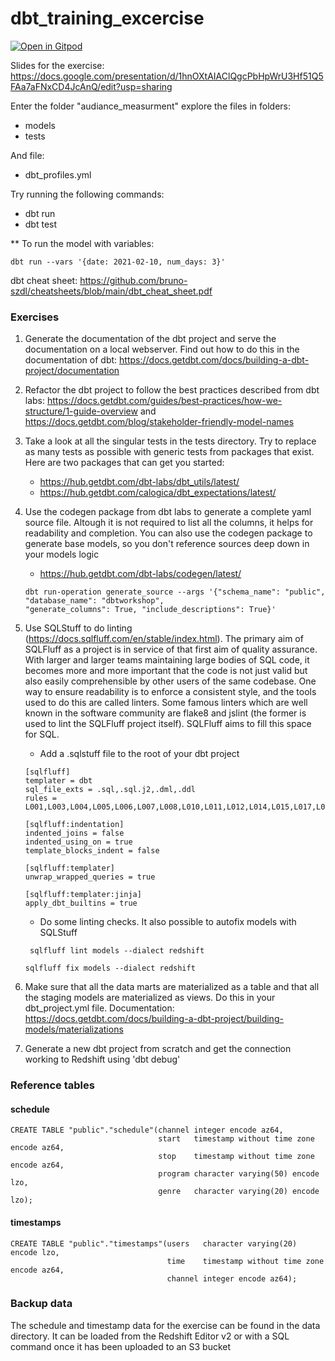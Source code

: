 # dbt_training_excercise
[![Open in
Gitpod](https://gitpod.io/button/open-in-gitpod.svg)](https://gitpod.io/#https://github.com/jelledv/dbt_training_excercise.git)

Slides for the exercise: https://docs.google.com/presentation/d/1hnOXtAIAClQgcPbHpWrU3Hf51Q5FAa7aFNxCD4JcAnQ/edit?usp=sharing

Enter the folder "audiance_measurment" explore the files in folders:

- models
- tests

And file:
- dbt_profiles.yml

Try running the following commands:

- dbt run
- dbt test

** To run the model with variables:

``dbt run --vars '{date: 2021-02-10, num_days: 3}'``

dbt cheat sheet: https://github.com/bruno-szdl/cheatsheets/blob/main/dbt_cheat_sheet.pdf

### Exercises

1) Generate the documentation of the dbt project and serve the documentation on a local webserver. Find out how to do this in the documentation of dbt: https://docs.getdbt.com/docs/building-a-dbt-project/documentation

2) Refactor the dbt project to follow the best practices described from dbt labs: https://docs.getdbt.com/guides/best-practices/how-we-structure/1-guide-overview and https://docs.getdbt.com/blog/stakeholder-friendly-model-names

3) Take a look at all the singular tests in the tests directory. Try to replace as many tests as possible with generic tests from packages that exist. Here are two packages that can get you started: 
   - https://hub.getdbt.com/dbt-labs/dbt_utils/latest/
   - https://hub.getdbt.com/calogica/dbt_expectations/latest/

4) Use the codegen package from dbt labs to generate a complete yaml source file. Altough it is not required to list all the columns, it helps for readability and completion. You can also use the codegen package to generate base models, so you don't reference sources deep down in your models logic
    - https://hub.getdbt.com/dbt-labs/codegen/latest/
    ```
   dbt run-operation generate_source --args '{"schema_name": "public", "database_name": "dbtworkshop",
    "generate_columns": True, "include_descriptions": True}'
    ```
5. Use SQLStuff to do linting (https://docs.sqlfluff.com/en/stable/index.html). The primary aim of SQLFluff as a project is in service of that first aim of quality assurance. With larger and larger teams maintaining large bodies of SQL code, it becomes more and more important that the code is not just valid but also easily comprehensible by other users of the same codebase. One way to ensure readability is to enforce a consistent style, and the tools used to do this are called linters.
Some famous linters which are well known in the software community are flake8 and jslint (the former is used to lint the SQLFluff project itself).
SQLFluff aims to fill this space for SQL.
    - Add a .sqlstuff file to the root of your dbt project
    ```
    [sqlfluff]
    templater = dbt
    sql_file_exts = .sql,.sql.j2,.dml,.ddl
    rules = L001,L003,L004,L005,L006,L007,L008,L010,L011,L012,L014,L015,L017,L018,L021,L022,L023,L025,L027,L028,L030,L035,L036,L037,L039,L040,L041,L042,L045,L046,L048,L051,L055
    
    [sqlfluff:indentation]
    indented_joins = false
    indented_using_on = true
    template_blocks_indent = false
    
    [sqlfluff:templater]
    unwrap_wrapped_queries = true
    
    [sqlfluff:templater:jinja]
    apply_dbt_builtins = true
    ```
   - Do some linting checks. It also possible to autofix models with SQLStuff
   ```
    sqlfluff lint models --dialect redshift
    ```

    ```
    sqlfluff fix models --dialect redshift
    ```
6. Make sure that all the data marts are materialized as a table and that all the staging models are materialized as views. Do this in your dbt_project.yml file. Documentation: https://docs.getdbt.com/docs/building-a-dbt-project/building-models/materializations
7. Generate a new dbt project from scratch and get the connection working to Redshift using 'dbt debug' 
### Reference tables

#### schedule
```
CREATE TABLE "public"."schedule"(channel integer encode az64,
                                 start   timestamp without time zone encode az64,
                                 stop    timestamp without time zone encode az64,
                                 program character varying(50) encode lzo,
                                 genre   character varying(20) encode lzo);
```



#### timestamps
```
CREATE TABLE "public"."timestamps"(users   character varying(20) encode lzo,
                                   time    timestamp without time zone encode az64,
                                   channel integer encode az64);
```

### Backup data
The schedule and timestamp data for the exercise can be found in the data directory. It can be loaded from the Redshift Editor v2 or with a SQL command once it has been uploaded to an S3 bucket